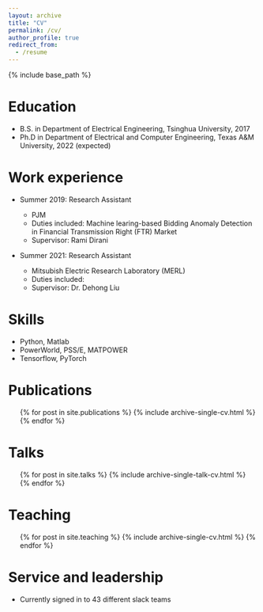 ```yaml
---
layout: archive
title: "CV"
permalink: /cv/
author_profile: true
redirect_from:
  - /resume
---
```


{% include base_path %}

Education
======
* B.S. in Department of Electrical Engineering, Tsinghua University, 2017
* Ph.D in Department of Electrical and Computer Engineering, Texas A&M University, 2022 (expected)

Work experience
======
* Summer 2019: Research Assistant
  * PJM
  * Duties included: Machine learing-based Bidding Anomaly Detection in Financial Transmission Right (FTR) Market
  * Supervisor: Rami Dirani

* Summer 2021: Research Assistant
  * Mitsubish Electric Research Laboratory (MERL)
  * Duties included: 
  * Supervisor: Dr. Dehong Liu
  
Skills
======
* Python, Matlab
* PowerWorld, PSS/E, MATPOWER
* Tensorflow, PyTorch

Publications
======
  <ul>{% for post in site.publications %}
    {% include archive-single-cv.html %}
  {% endfor %}</ul>
  
Talks
======
  <ul>{% for post in site.talks %}
    {% include archive-single-talk-cv.html %}
  {% endfor %}</ul>
  
Teaching
======
  <ul>{% for post in site.teaching %}
    {% include archive-single-cv.html %}
  {% endfor %}</ul>
  
Service and leadership
======
* Currently signed in to 43 different slack teams
